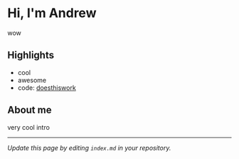 # Hi, I'm Andrew
wow

## Highlights
- cool
- awesome
- code: [doesthiswork](./posts/first_reflection.md)

## About me
very cool intro

---
*Update this page by editing `index.md` in your repository.*
